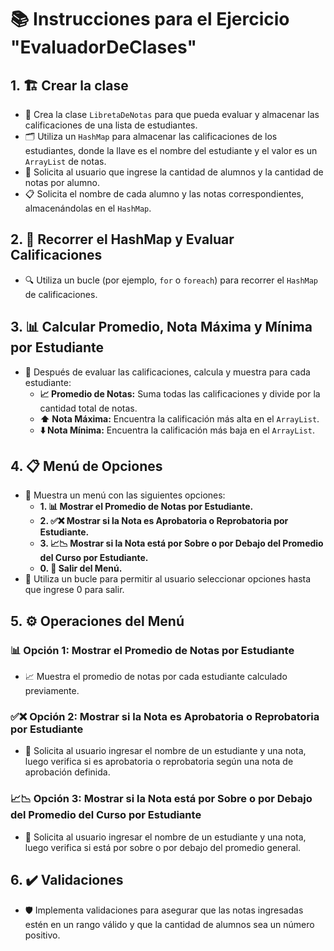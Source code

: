 # 📚 Instrucciones para el Ejercicio "EvaluadorDeClases"

## 1. 🏗️ Crear la clase

* 📝 Crea la clase `LibretaDeNotas` para que pueda evaluar y almacenar las calificaciones de una lista de estudiantes.
* 🗂️ Utiliza un `HashMap` para almacenar las calificaciones de los estudiantes, donde la llave es el nombre del estudiante y el valor es un `ArrayList` de notas.
* 👥 Solicita al usuario que ingrese la cantidad de alumnos y la cantidad de notas por alumno.
* 📋 Solicita el nombre de cada alumno y las notas correspondientes, almacenándolas en el `HashMap`.

## 2. 🔄 Recorrer el HashMap y Evaluar Calificaciones

* 🔍 Utiliza un bucle (por ejemplo, `for` o `foreach`) para recorrer el `HashMap` de calificaciones.

## 3. 📊 Calcular Promedio, Nota Máxima y Mínima por Estudiante

* 🧮 Después de evaluar las calificaciones, calcula y muestra para cada estudiante:
  * **📈 Promedio de Notas:** Suma todas las calificaciones y divide por la cantidad total de notas.
  * **⬆️ Nota Máxima:** Encuentra la calificación más alta en el `ArrayList`.
  * **⬇️ Nota Mínima:** Encuentra la calificación más baja en el `ArrayList`.

## 4. 📋 Menú de Opciones

* 🎯 Muestra un menú con las siguientes opciones:
  * **1. 📊 Mostrar el Promedio de Notas por Estudiante.**
  * **2. ✅❌ Mostrar si la Nota es Aprobatoria o Reprobatoria por Estudiante.**
  * **3. 📈📉 Mostrar si la Nota está por Sobre o por Debajo del Promedio del Curso por Estudiante.**
  * **0. 🚪 Salir del Menú.**
* 🔁 Utiliza un bucle para permitir al usuario seleccionar opciones hasta que ingrese 0 para salir.

## 5. ⚙️ Operaciones del Menú

### 📊 Opción 1: Mostrar el Promedio de Notas por Estudiante
* 📈 Muestra el promedio de notas por cada estudiante calculado previamente.

### ✅❌ Opción 2: Mostrar si la Nota es Aprobatoria o Reprobatoria por Estudiante
* 👤 Solicita al usuario ingresar el nombre de un estudiante y una nota, luego verifica si es aprobatoria o reprobatoria según una nota de aprobación definida.

### 📈📉 Opción 3: Mostrar si la Nota está por Sobre o por Debajo del Promedio del Curso por Estudiante
* 🎯 Solicita al usuario ingresar el nombre de un estudiante y una nota, luego verifica si está por sobre o por debajo del promedio general.

## 6. ✔️ Validaciones

* 🛡️ Implementa validaciones para asegurar que las notas ingresadas estén en un rango válido y que la cantidad de alumnos sea un número positivo.
